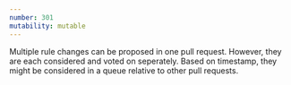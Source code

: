 ```yaml
---
number: 301
mutability: mutable
---
```


Multiple rule changes can be proposed in one pull request. However, they are each considered and voted on seperately. Based on timestamp, they might be considered in a queue relative to other pull requests.

